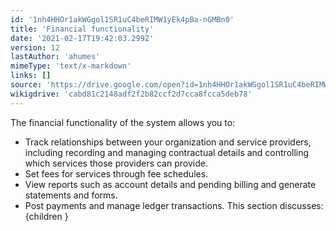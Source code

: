 ```yaml
---
id: '1nh4HHOr1akWGgol1SR1uC4beRIMW1yEk4pBa-nGMBn0'
title: 'Financial functionality'
date: '2021-02-17T19:42:03.299Z'
version: 12
lastAuthor: 'ahumes'
mimeType: 'text/x-markdown'
links: []
source: 'https://drive.google.com/open?id=1nh4HHOr1akWGgol1SR1uC4beRIMW1yEk4pBa-nGMBn0'
wikigdrive: 'cabd81c2148adf2f2b82ccf2d7cca8fcca5deb78'
---
```

The financial functionality of the system allows you to:
* Track relationships between your organization and service providers, including recording and managing contractual details and controlling which services those providers can provide.
* Set fees for services through fee schedules.
* View reports such as account details and pending billing and generate statements and forms.
* Post payments and manage ledger transactions.
This section discusses:  
{children }
